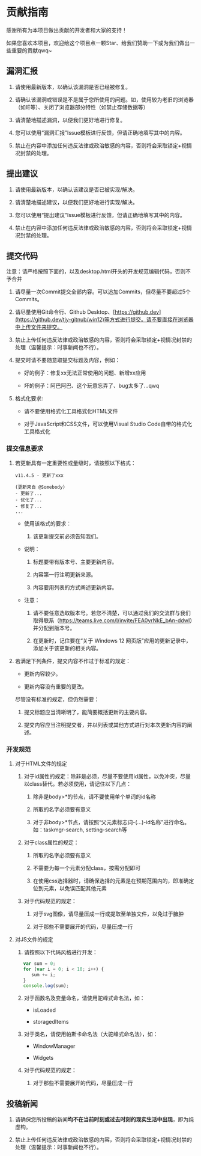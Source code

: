# 贡献指南

感谢所有为本项目做出贡献的开发者和大家的支持！

如果您喜欢本项目，欢迎给这个项目点一颗Star、给我们赞助一下或为我们做出一些重要的贡献qwq~

## 漏洞汇报

1. 请使用最新版本，以确认该漏洞是否已经被修复。

2. 请确认该漏洞或错误是不是属于您所使用的问题。如，使用较为老旧的浏览器（如IE等）、关闭了浏览器部分特性（如禁止存储数据等）

3. 请清楚地描述漏洞，以便我们更好地进行修复。

4. 您可以使用“漏洞汇报”Issue模板进行反馈，但请正确地填写其中的内容。

5. 禁止在内容中添加任何违反法律或政治敏感的内容，否则将会采取锁定+视情况封禁的处理。

## 提出建议

1. 请使用最新版本，以确认该建议是否已被实现/解决。

2. 请清楚地描述建议，以便我们更好地进行实现/解决。

3. 您可以使用“提出建议”Issue模板进行反馈，但请正确地填写其中的内容。

4. 禁止在内容中添加任何违反法律或政治敏感的内容，否则将会采取锁定+视情况封禁的处理。

## 提交代码

注意：请严格按照下面的，以及desktop.html开头的开发规范编辑代码，否则不予合并

1. 请尽量一次Commit提交全部内容。可以追加Commits，但尽量不要超过5个Commits。

2. 请尽量使用Git命令行、Github Desktop、[https://github.dev](https://github.dev/tjy-gitnub/win12)等方式进行提交。请不要直接在浏览器中上传文件来提交。

3. 禁止上传任何违反法律或政治敏感的内容，否则将会采取锁定+视情况封禁的处理（温馨提示：时事新闻也不行）。

4. 提交时请不要随意取提交标题及内容，例如：

   - 好的例子：修复xx无法正常使用的问题、新增xx应用
  
   - 坏的例子：阿巴阿巴、这个玩意忘弄了、bug太多了...qwq

5. 格式化要求:

   - 请不要使用格式化工具格式化HTML文件

   - 对于JavaScript和CSS文件，可以使用Visual Studio Code自带的格式化工具格式化

### 提交信息要求

   1. 若更新具有一定重要性或量级时，请按照以下格式：

      ```
      v11.4.5 - 更新了xxx

      (更新来自 @Somebody)
      - 更新了...
      - 优化了...
      - 修复了...
      ...
      ```

      - 使用该格式的要求：

         1. 该更新提交前必须告知我们。

      - 说明：

         1. 标题要带有版本号、主要更新内容。

         2. 内容第一行注明更新来源。

         3. 内容要用列表的方式阐述更新内容。

      - 注意：

         1. 请不要任意选取版本号。若您不清楚，可以通过我们的交流群与我们取得联系（<https://teams.live.com/l/invite/FEA0yrNkE_bAn-ddwI>）并分配到版本号。

         2. 在更新时，记住要在“关于 Windows 12 网页版”应用的更新记录中，添加关于该更新的相关内容。

   2. 若满足下列条件，提交内容不作过于标准的规定：

      - 更新内容较少。

      - 更新内容没有重要的更改。

      尽管没有标准的规定，但仍然需要：

         1. 提交标题应当清晰明了，能简要概括更新的主要内容。

         2. 提交内容应当注明提交者，并以列表或其他方式进行对本次更新内容的阐述。

### 开发规范

1. 对于HTML文件的规定

   1. 对于id属性的规定：除非是必须，尽量不要使用id属性，以免冲突，尽量以class替代。若必须使用，请记住以下几点：

      1. 除非是body>*的节点，请不要使用单个单词的id名称

      2. 所取的名字必须要有意义

      3. 对于非body>*节点，请按照“父元素标志词-(...)-id名称”进行命名。如：taskmgr-search, setting-search等

   2. 对于class属性的规定：

      1. 所取的名字必须要有意义

      2. 不需要为每一个元素分配class，按需分配即可

      3. 在使用css选择器时，请确保选择的元素是在预期范围内的，即准确定位到元素，以免误匹配其他元素

   3. 对于代码规范的规定：

      1. 对于svg图像，请尽量压成一行或提取至单独文件，以免过于臃肿

      2. 对于那些不需要展开的代码，尽量压成一行

2. 对JS文件的规定

   1. 请按照以下代码风格进行开发：

   ```js
      var sum = 0;
      for (var i = 0; i < 10; i++) {
         sum += i;
      }
      console.log(sum);
   ```

   2. 对于函数名及变量命名，请使用驼峰式命名法，如：

      - isLoaded

      - storagedItems

   3. 对于类名，请使用帕斯卡命名法（大驼峰式命名法），如：

      - WindowManager

      - Widgets

   4. 对于代码规范的规定：

      1. 对于那些不需要展开的代码，尽量压成一行

## 投稿新闻

1. 请确保您所投稿的新闻**均不在当前时刻或过去时刻的现实生活中出现**，即为纯虚构。

2. 禁止上传任何违反法律或政治敏感的内容，否则将会采取锁定+视情况封禁的处理（温馨提示：时事新闻也不行）。
